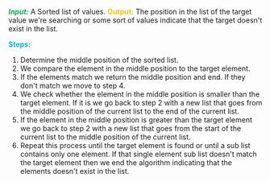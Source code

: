 **<span style="font-style:italic; font-style:italic; font-style:italic; font-style:italic; font-weight:bold; color:rgb(0, 176, 80)">Input:</span>** A Sorted list of values.
**<span style="font-weight:bold; color:rgb(255, 192, 0)">Output:</span>** The position in the list of the target value we're searching or some sort of values indicate that the target doesn't exist in the list.

**<span style="font-weight:bold; color:rgb(0, 176, 240)">Steps:</span>**
1. Determine the middle position of the sorted list.
2. We compare the element in the middle position to the target element.
3. If the elements match we return the middle position and end. If they don't match we move to step 4.
4. We check whether the element in the middle position is smaller than the target element. If it is we go back to step 2 with a new list that goes from the middle position of the current list to the end of the current list.
5. If the element in the middle position is greater than the target element we go back to step 2 with a new list that goes from the start of the current list to the middle position of the current list.
6. Repeat this process until the target element is found or until a sub list contains only one element. If that single element sub list doesn't match the target element then we end the algorithm indicating that the elements doesn't exist in the list.